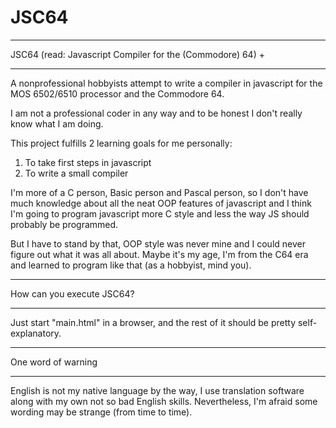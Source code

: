 # JSC64

****************
JSC64 (read: Javascript Compiler for the (Commodore) 64) +
****************

A nonprofessional hobbyists attempt to write a compiler in javascript for the MOS 6502/6510 processor and the Commodore 64.

I am not a professional coder in any way and to be honest I don't really know what I am doing.

This project fulfills 2 learning goals for me personally:
  1) To take first steps in javascript
  2) To write a small compiler

I'm more of a C person, Basic person and Pascal person, so I don't have much knowledge about all the neat OOP features of javascript and I think I'm going to program javascript more C style and less the way JS should probably be programmed. 

But I have to stand by that, OOP style was never mine and I could never figure out what it was all about. Maybe it's my age, I'm from the C64 era and learned to program like that (as a hobbyist, mind you).   
  
  
****************
How can you execute JSC64?
****************

Just start "main.html" in a browser, and the rest of it should be pretty self-explanatory.




****************
One word of warning
****************

English is not my native language by the way, I use translation software along with my own not so bad English skills. Nevertheless, I'm afraid some wording may be strange (from time to time).

